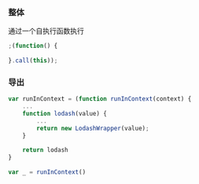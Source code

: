 ### 整体

通过一个自执行函数执行

```js
;(function() {
    
}.call(this));
```

### 导出

```js
var runInContext = (function runInContext(context) {
    ...
    function lodash(value) {
        ...
        return new LodashWrapper(value);
    }
    
    return lodash
}
                    
var _ = runInContext()
```

